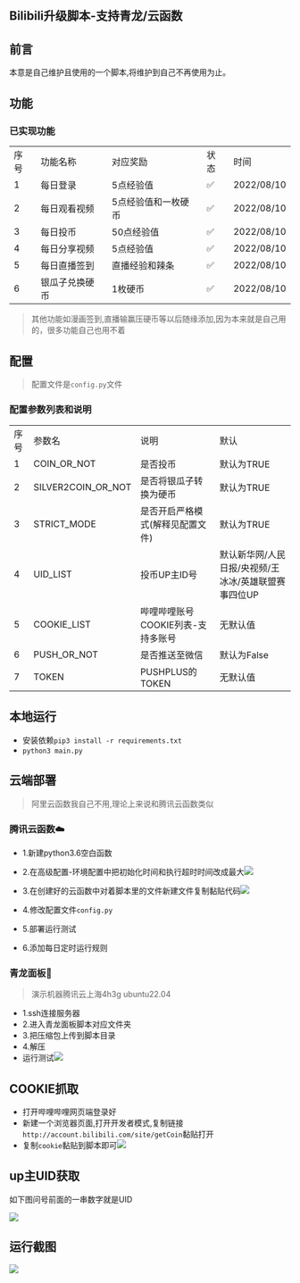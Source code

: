## Bilibili升级脚本-支持青龙/云函数

## 前言

本意是自己维护且使用的一个脚本,将维护到自己不再使用为止。

## 功能

### 已实现功能

  <table>
 		<tr>
    <td>序号</td>
    <td>功能名称</td>
    <td>对应奖励</td>
    <td>状态</td>
    <td>时间</td>
 	 </tr>
    <tr>
    <td>1</td>
    <td>每日登录</td>
    <td>5点经验值</td>
    <td>✅</td>
    <td>2022/08/10</td>
  	</tr>
    <tr>
    <td>2</td>
    <td>每日观看视频</td>
    <td>5点经验值和一枚硬币</td>
    <td>✅</td>
    <td>2022/08/10</td>
  	</tr>
        <tr>
    <td>3</td>
    <td>每日投币</td>
    <td>50点经验值</td>
    <td>✅</td>
    <td>2022/08/10</td>
  	</tr>
        <tr>
    <td>4</td>
    <td>每日分享视频</td>
    <td>5点经验值</td>
    <td>✅</td>
    <td>2022/08/10</td>
  	</tr>
        <tr>
    <td>5</td>
    <td>每日直播签到</td>
    <td>直播经验和辣条</td>
    <td>✅</td>
    <td>2022/08/10</td>
  	</tr>
        <tr>
    <td>6</td>
    <td>银瓜子兑换硬币</td>
    <td>1枚硬币</td>
    <td>✅</td>
    <td>2022/08/10</td>
  	</tr>
    <tr>
</table>


> 其他功能如漫画签到,直播输赢压硬币等以后随缘添加,因为本来就是自己用的，很多功能自己也用不着

## 配置

> 配置文件是`config.py`文件
### 配置参数列表和说明
  <table>
 		<tr>
    <td>序号</td>
    <td>参数名</td>
    <td>说明</td>
    <td>默认</td>
 	 </tr>
    <tr>
    <td>1</td>
    <td>COIN_OR_NOT</td>
    <td>是否投币</td>
    <td>默认为TRUE</td>
  	</tr>
        <tr>
    <td>2</td>
    <td>SILVER2COIN_OR_NOT</td>
    <td>是否将银瓜子转换为硬币</td>
    <td>默认为TRUE</td>
  	</tr>
            <tr>
    <td>3</td>
    <td>STRICT_MODE</td>
    <td>是否开启严格模式(解释见配置文件)</td>
    <td>默认为TRUE</td>
  	</tr>
                <tr>
    <td>4</td>
    <td>UID_LIST</td>
    <td>投币UP主ID号</td>
    <td>默认新华网/人民日报/央视频/王冰冰/英雄联盟赛事四位UP</td>
  	</tr>
                    <tr>
    <td>5</td>
    <td>COOKIE_LIST</td>
    <td>哔哩哔哩账号COOKIE列表-支持多账号</td>
    <td>无默认值</td>
  	</tr>
                        <tr>
    <td>6</td>
    <td>PUSH_OR_NOT</td>
    <td>是否推送至微信</td>
    <td>默认为False</td>
  	</tr>
                            <tr>
    <td>7</td>
    <td>TOKEN</td>
    <td>PUSHPLUS的TOKEN</td>
    <td>无默认值</td>
  	</tr>
    <tr>
</table>

## 本地运行

- 安装依赖`pip3 install -r requirements.txt`
- `python3 main.py`

## 云端部署

> 阿里云函数我自己不用,理论上来说和腾讯云函数类似

### 腾讯云函数☁️

- 1.新建python3.6空白函数

- 2.在高级配置-环境配置中把初始化时间和执行超时时间改成最大![](https://img.ifool.me/i/2022/08/15/fq93if.webp)

- 3.在创建好的云函数中对着脚本里的文件新建文件复制黏贴代码![](https://img.ifool.me/i/2022/08/15/fs5ua7.webp)

- 4.修改配置文件`config.py`
- 5.部署运行测试
- 6.添加每日定时运行规则

### 青龙面板🐉

> 演示机器腾讯云上海4h3g ubuntu22.04

- 1.ssh连接服务器
- 2.进入青龙面板脚本对应文件夹
- 3.把压缩包上传到脚本目录
- 4.解压
- 运行测试![](https://img.ifool.me/i/2022/08/15/qo0ptr.webp)

## COOKIE抓取

- 打开哔哩哔哩网页端登录好
- 新建一个浏览器页面,打开开发者模式,复制链接`http://account.bilibili.com/site/getCoin`黏贴打开
- 复制`cookie`黏贴到脚本即可![](https://img.ifool.me/i/2022/08/15/h9n8b4.webp)

## up主UID获取

如下图问号前面的一串数字就是UID

![](https://img.ifool.me/i/2022/08/15/hhnbpl.webp)

## 运行截图

![](https://img.ifool.me/i/2022/08/15/hb1oly.webp)

